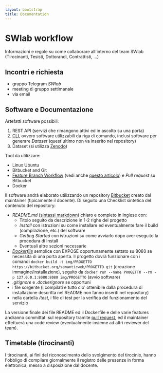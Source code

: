 ```yaml
---
layout: bootstrap
title: Documentation
---
```


SWlab workflow
==============
Informazioni e regole su come collaborare all'interno del team SWlab (Tirocinanti, Tesisti, Dottorandi, Contrattisti, ...)


Incontri e richiesta
----------------
  - gruppo Telegram _SWlab_ 
  - meeting di gruppo settimanale
  - via email

Software e Documentazione
-------------------------
Artefatti software possibili:

  1. REST API (servizi che rimangono attivi ed in ascolto su una porta)
  2. [CLI](https://en.wikipedia.org/wiki/Command-line_interface), ovvero software utilizzabili da riga di comando, inclusi software per generare *Dataset* (quest'ultimo non va inserito nel repository)
  3. Dataset (si utilizza [Zenodo](https://zenodo.org/))

Tool da utilizzare:

  - Linux Ubuntu
  - Bitbucket and Git
  - [Feature Branch Workflow](https://www.atlassian.com/git/tutorials/comparing-workflows/feature-branch-workflow/) (vedi anche [questo articolo](https://gist.github.com/blackfalcon/8428401)) e _Pull request_ su Bitbucket
  - Docker
  
Il software andrà elaborato utilizzando un repository [Bitbucket](https://bitbucket.org/) creato dal maintainer (tipicamente il docente).
Di seguito una Checklist sintetica del contenuto del repository:

  - *README.md* ([sintassi markdown](https://confluence.atlassian.com/bitbucketserver/markdown-syntax-guide-776639995.html)) chiaro e completo in inglese con:
     - Titolo seguito da descrizione in 1-2 righe del progetto
     - *Install* con istruzioni su come installare ed eventualmente fare il build (compilazione, etc.) del software
     - *Getting Started* con istruzioni su come avviarlo dopo aver eseguito la procedura di Install
     - Eventuali altre sezioni necessarie
  - *[Dockerfile](https://docs.docker.com/engine/reference/builder/)* semplice con EXPOSE opportunamente settato su 8080 se necessita di una porta aperta. Il progetto dovrà funzionare con i comandi `docker build -t img/PROGETTO https://bitbucket.org/semanticweb/PROGETTO.git` (creazione immagine/installazione), seguito da `docker run --name PROGETTO --rm -p 127.0.0.1:8080:8080 img/PROGETTO` (avvio software)
  - *.gitignore* e *.dockerignore* se opportuni
  - i file sorgente (i compilati e tutto cio' ottenibile dalla procedura di installazione descritta nel README non fanno inseriti nel repository)
  - nella cartella */test*, i file di test per la verifica del funzionamento del servizio
  
La versione finale dei file README ed il Dockerfile e delle varie features andranno committati sul repository tramite [pull request](https://www.atlassian.com/git/tutorials/making-a-pull-request/), ed il maintainer effettuerà una code review (eventualmente insieme ad altri reviewer del team).


Timetable (tirocinanti)
-----------------------
I tirocinanti, ai fini del riconoscimento dello svolgimento del tirocinio, hanno l'obbligo di compilare giornalmente il registro delle presenze in forma elettronica, messo a disposizione dal docente.


